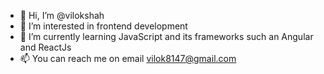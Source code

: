 - 👋 Hi, I’m @vilokshah
- 👀 I’m interested in frontend development
- 🌱 I’m currently learning JavaScript and its frameworks such an Angular and ReactJs
- 📫 You can reach me on email vilok8147@gmail.com

<!---
vilokshah/vilokshah is a ✨ special ✨ repository because its `README.md` (this file) appears on your GitHub profile.
You can click the Preview link to take a look at your changes.
--->

